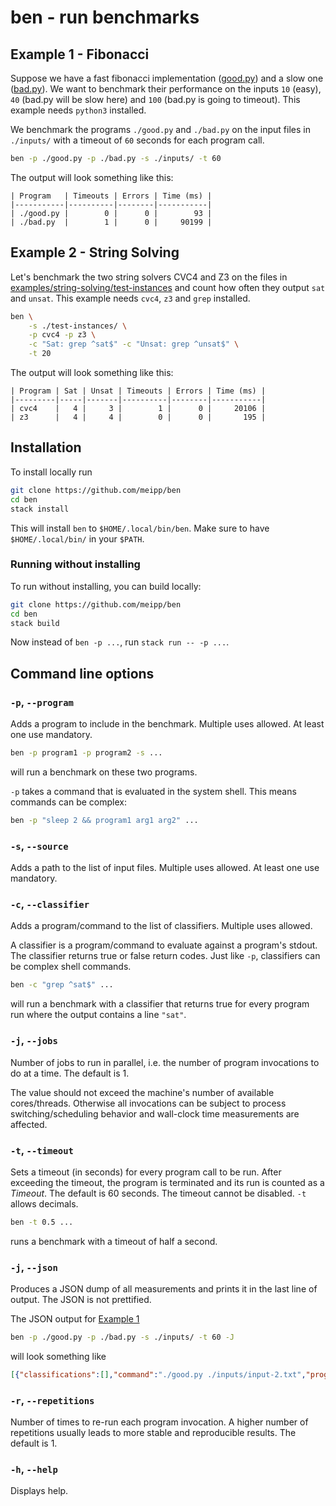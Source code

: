 # ben - run benchmarks

## Example 1 - Fibonacci
Suppose we have a fast fibonacci implementation ([good.py](./examples/fibonacci/good.py)) and a slow one ([bad.py](./examples/fibonacci/bad.py)). We want to benchmark their performance on the inputs `10` (easy), `40` (bad.py will be slow here) and `100` (bad.py is going to timeout). This example needs `python3` installed.

We benchmark the programs `./good.py` and `./bad.py` on the input files in `./inputs/` with a timeout of `60` seconds for each program call.
```bash
ben -p ./good.py -p ./bad.py -s ./inputs/ -t 60
```
The output will look something like this:
```
| Program   | Timeouts | Errors | Time (ms) |
|-----------|----------|--------|-----------|
| ./good.py |        0 |      0 |        93 |
| ./bad.py  |        1 |      0 |     90199 |
```

## Example 2 - String Solving
Let's benchmark the two string solvers CVC4 and Z3 on the files in [examples/string-solving/test-instances](./examples/string-solving/test-instances) and count how often they output `sat` and `unsat`. This example needs `cvc4`, `z3` and `grep` installed.

```bash
ben \
    -s ./test-instances/ \
    -p cvc4 -p z3 \
    -c "Sat: grep ^sat$" -c "Unsat: grep ^unsat$" \
    -t 20
```
The output will look something like this:
```
| Program | Sat | Unsat | Timeouts | Errors | Time (ms) |
|---------|-----|-------|----------|--------|-----------|
| cvc4    |   4 |     3 |        1 |      0 |     20106 |
| z3      |   4 |     4 |        0 |      0 |       195 |
```

## Installation
To install locally run
```bash
git clone https://github.com/meipp/ben
cd ben
stack install
```
This will install `ben` to `$HOME/.local/bin/ben`. Make sure to have `$HOME/.local/bin/` in your `$PATH`.

### Running without installing
To run without installing, you can build locally:
```bash
git clone https://github.com/meipp/ben
cd ben
stack build
```
Now instead of `ben -p ...`, run `stack run -- -p ...`.

## Command line options

### `-p`, `--program`
Adds a program to include in the benchmark. Multiple uses allowed. At least one use mandatory.

```bash
ben -p program1 -p program2 -s ...
```
will run a benchmark on these two programs.

`-p` takes a command that is evaluated in the system shell. This means commands can be complex:
```bash
ben -p "sleep 2 && program1 arg1 arg2" ...
```

### `-s`, `--source`
Adds a path to the list of input files. Multiple uses allowed. At least one use mandatory.

### `-c`, `--classifier`
Adds a program/command to the list of classifiers. Multiple uses allowed.

A classifier is a program/command to evaluate against a program's stdout. The classifier returns true or false return codes.
Just like `-p`, classifiers can be complex shell commands.

```bash
ben -c "grep ^sat$" ...
```
will run a benchmark with a classifier that returns true for every program run where the output contains a line `"sat"`.

### `-j`, `--jobs`
Number of jobs to run in parallel, i.e. the number of program invocations to do at a time. The default is 1.

The value should not exceed the machine's number of available cores/threads. Otherwise all invocations can be subject to process switching/scheduling behavior and wall-clock time measurements are affected.

### `-t`, `--timeout`
Sets a timeout (in seconds) for every program call to be run. After exceeding the timeout, the program is terminated and its run is counted as a *Timeout*. The default is 60 seconds. The timeout cannot be disabled. `-t` allows decimals.

```bash
ben -t 0.5 ...
```
runs a benchmark with a timeout of half a second.

### `-j`, `--json`
Produces a JSON dump of all measurements and prints it in the last line of output. The JSON is not prettified.

The JSON output for [Example 1](#example-1---fibonacci)
```bash
ben -p ./good.py -p ./bad.py -s ./inputs/ -t 60 -J
```
will look something like
```json
[{"classifications":[],"command":"./good.py ./inputs/input-2.txt","program":"./good.py","status":"0","stderr":"","stdout":"102334155\n","time":15},{"classifications":[],"command":"./good.py ./inputs/input-1.txt","program":"./good.py","status":"0","stderr":"","stdout":"55\n","time":13},{"classifications":[],"command":"./good.py ./inputs/input-3.txt","program":"./good.py","status":"0","stderr":"","stdout":"354224848179261915075\n","time":14},{"classifications":[],"command":"./bad.py ./inputs/input-2.txt","program":"./bad.py","status":"0","stderr":"","stdout":"102334155\n","time":17718},{"classifications":[],"command":"./bad.py ./inputs/input-1.txt","program":"./bad.py","status":"0","stderr":"","stdout":"55\n","time":14},{"classifications":[],"command":"./bad.py ./inputs/input-3.txt","program":"./bad.py","status":"timeout","stderr":"","stdout":"","time":60021}]
```

### `-r`, `--repetitions`
Number of times to re-run each program invocation. A higher number of repetitions usually leads to more stable and reproducible results. The default is 1.

### `-h`, `--help`
Displays help.
